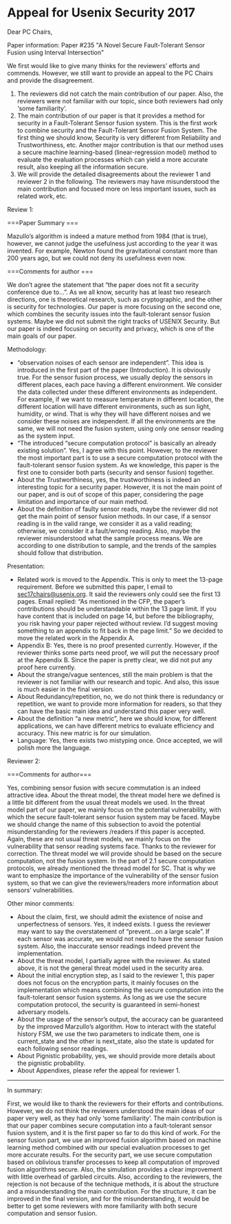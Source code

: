 # Appeal for Usenix Security 2017

Dear PC Chairs,

Paper information: Paper #235 "A Novel Secure Fault-Tolerant Sensor Fusion using Interval Intersection"

We first would like to give many thinks for the reviewers’ efforts and commends.  However, we still want to provide an appeal to the PC Chairs and provide the disagreement. 

1.	The reviewers did not catch the main contribution of our paper. Also, the reviewers were not familiar with our topic, since both reviewers had only ‘some familiarity’.
2.	The main contribution of our paper is that it provides a method for security in a Fault-Tolerant Sensor fusion system. This is the first work to combine security and the Fault-Tolerant Sensor Fusion System. The first thing we should know, Security is very different from Reliability and Trustworthiness, etc.  Another major contribution is that our method uses a secure machine learning-based (linear-regression model) method to evaluate the evaluation processes which can yield a more accurate result, also keeping all the information secure. 
3.	We will provide the detailed disagreements about the reviewer 1 and reviewer 2 in the following. The reviewers may have misunderstood the main contribution and focused more on less important issues, such as related work, etc.

Review 1:

===Paper Summary ===

Mazullo’s algorithm is indeed a mature method from 1984 (that is true), however, we cannot judge the usefulness just according to the year it was invented. For example, Newton found the gravitational constant more than 200 years ago, but we could not deny its usefulness even now.

===Comments for author ===

We don’t agree the statement that “the paper does not fit a security conference due to…”. As we all know, security has at least two research directions, one is theoretical research, such as cryptographic, and the other is security for technologies. Our paper is more focusing on the second one, which combines the security issues into the fault-tolerant sensor fusion systems.  Maybe we did not submit the right tracks of USENIX Security. But our paper is indeed focusing on security and privacy, which is one of the main goals of our paper.

Methodology:

-	“observation noises of each sensor are independent”. This idea is introduced in the first part of the paper (Introduction). It is obviously true.  For the sensor fusion process, we usually deploy the sensors in different places, each pace having a different environment. We consider the data collected under these different environments as independent. For example, if we want to measure temperature in different location, the different location will have different environments, such as sun light, humidity, or wind. That is why they will have different noises and we consider these noises are independent. If all the environments are the same, we will not need the fusion system, using only one sensor reading as the system input.
-	“The introduced “secure computation protocol” is basically an already existing solution”. Yes, I agree with this point. However, to the reviewer the most important part is to use a secure computation protocol with the fault-tolerant sensor fusion system. As we knowledge, this paper is the first one to consider both parts (security and sensor fusion) together.
-	About the Trustworthiness, yes, the trustworthiness is indeed an interesting topic for a security paper. However, it is not the main point of our paper, and is out of scope of this paper, considering the page limitation and importance of our main method.
-	About the definition of faulty sensor reads, maybe the reviewer did not get the main point of sensor fusion methods. In our case, if a sensor reading is in the valid range, we consider it as a valid reading; otherwise, we consider it a fault/wrong reading. Also, maybe the reviewer misunderstood what the sample process means. We are according to one distribution to sample, and the trends of the samples should follow that distribution.

Presentation:

-	Related work is moved to the Appendix. This is only to meet the 13-page requirement. Before we submitted this paper, I email to sec17chairs@usenix.org. It said the reviewers only could see the first 13 pages.  Email replied: “As mentioned in the CFP, the paper’s contributions should be understandable within the 13 page limit. If you have content that is included on page 14, but before the bibliography, you risk having your paper rejected without review. I’d suggest moving something to an appendix to fit back in the page limit.” So we decided to move the related work in the Appendix A. 
-	Appendix B: Yes, there is no proof presented currently.  However, if the reviewer thinks some parts need proof, we will put the necessary proof at the Appendix B. Since the paper is pretty clear, we did not put any proof here currently.
-	About the strange/vague sentences, still the main problem is that the reviewer is not familiar with our research and topic. And also, this issue is much easier in the final version. 
-	About Redundancy/repetition, no, we do not think there is redundancy or repetition, we want to provide more information for readers, so that they can have the basic main idea and understand this paper very well.
-	About the definition “a new metric”, here we should know, for different applications, we can have different metrics to evaluate efficiency and accuracy.  This new matric is for our simulation.
-	Language: Yes, there exists two mistyping once. Once accepted, we will polish more the language. 

Reviewer 2:

===Comments for author===

Yes, combining sensor fusion with secure commutation is an indeed attractive idea. About the threat model, the threat model here we defined is a little bit different from the usual threat models we used. In the threat model part of our paper, we mainly focus on the potential vulnerability, with which the secure fault-tolerant sensor fusion system may be faced. Maybe we should change the name of this subsection to avoid the potential misunderstanding for the reviewers /readers if this paper is accepted. Again, these are not usual threat models, we mainly focus on the vulnerability that sensor reading systems face. Thanks to the reviewer for correction. The threat model we will provide should be based on the secure computation, not the fusion system. In the part of 2.1 secure computation protocols, we already mentioned the thread model for SC. That is why we want to emphasize the importance of the vulnerability of the sensor fusion system, so that we can give the reviewers/readers more information about sensors’ vulnerabilities. 

Other minor comments:

-	About the claim, first, we should admit the existence of noise and unperfectness of sensors. Yes, it indeed exists. I guess the reviewer may want to say the overstatement of “prevent…on a large scale”. If each sensor was accurate, we would not need to have the sensor fusion system.  Also, the inaccurate sensor readings indeed prevent the implementation.
-	About the threat model, I partially agree with the reviewer.  As stated above, it is not the general threat model used in the security area. 
-	About the initial encryption step, as I said to the reviewer 1, this paper does not focus on the encryption parts, it mainly focuses on the implementation which means combining the secure computation into the fault-tolerant sensor fusion systems. As long as we use the secure computation protocol, the security is guaranteed in semi-honest adversary models. 
-	About the usage of the sensor’s output, the accuracy can be guaranteed by the improved Marzullo’s algorithm. How to interact with the stateful history  FSM, we use the two parameters to indicate them, one is current_state and the other is next_state, also the state is updated for each following sensor readings.
-	About Pignistic probability, yes, we should provide more details about the pignistic probability.
-	About Appendixes, please refer the appeal for reviewer 1.

------------------------------------------------------------
In summary:

First, we would like to thank the reviewers for their efforts and contributions.  However, we do not think the reviewers understood the main ideas of our paper very well, as they had only ‘some familiarity’. The main contribution is that our paper combines secure computation into a fault-tolerant sensor fusion system, and it is the first paper so far to do this kind of work. For the sensor fusion part, we use an improved fusion algorithm based on machine learning method combined with our special evaluation processes to get more accurate results. For the security part, we use secure computation based on oblivious transfer processes to keep all computation of improved fusion algorithms secure. Also, the simulation provides a clear improvement with little overhead of garbled circuits. Also, according to the reviewers, the rejection is not because of the technique methods, it is about the structure and a misunderstanding the main contribution.  For the structure, it can be improved in the final version, and for the misunderstanding, it would be better to get some reviewers with more familiarity with both secure computation and sensor fusion.
